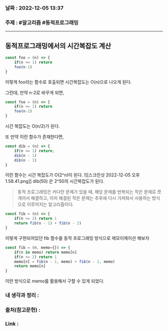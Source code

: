 ### 날짜 : 2022-12-05 13:37
### 주제 : #알고리즘 #동적프로그래밍 

---- 

## 동적프로그래밍에서의 시간복잡도 계산 

```javascript
const foo = (n) => {
	if(n <= 1) return 
	foo(n-1)
}
```
이렇게 foo라는 함수로 호출되면 시간복잡도는 O(n)으로 나오게 된다. 

그런데, 만약 n-2로 바꾸게 되면, 
```javascript
const foo = (n) => {
	if(n <= 1) return 
	foo(n-2)
}
```
시간 복잡도는 O(n/2)가 된다. 

또 만약 이런 함수가 존재한다면, 
```javascript
const dib = (n) => {
	if(n <= 1) return;
	dib(n - 1)
	dib(n - 1)
}
```
이런 함수는 시간 복잡도가 O(2^n)이 된다. 
![[스크린샷 2022-12-05 오후 1.58.41.png]]
dib(50) 은 2^50의 시간복잡도가 된다. 

>동적 프로그래밍은 커다란 문제가 있을 때, 해당 문제를 반복되는 작은 문제로 쪼개어서 해결하고, 이미 해결된 작은 문제는 추후에 다시 가져와서 사용하는 방식으로 이루어지는 알고리즘이다. 

 ```javascript
 const fib = (n) => {
	 if(n <= 2) return 1
	 return fib(n - 1) + fib(n - 2)
 }
```
이렇게 구현되어있던 fib 함수를 동적 프로그래밍 방식으로 메모이제이션 해보자

```javascript
const fib = (n, memo={}) => {
	if(n in memo) return memo[n]
	if(n <= 2) return 1
	memo[n] = fib(n - 1, memo) + fib(n - 2, memo)
	return memo[n]
}
```
이런 방식으로 memo를 활용해서 구할 수 있게 되었다. 






### 내 생각과 정리 : 


### 출처(참고문헌) : 


### Link : 
